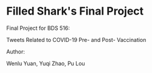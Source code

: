 # Filled Shark's Final Project

Final Project for BDS 516:

Tweets Related to COVID-19 Pre- and Post- Vaccination

Author:

Wenlu Yuan, Yuqi Zhao, Pu Lou
